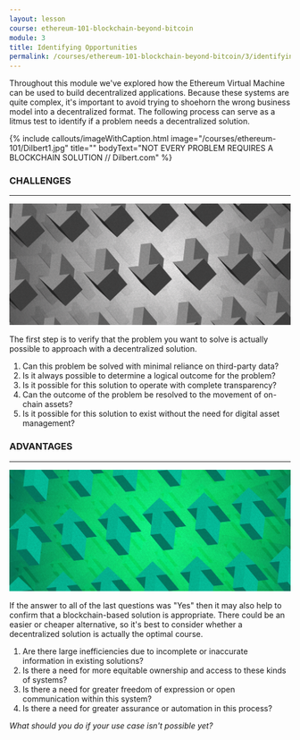 ```yaml
---
layout: lesson
course: ethereum-101-blockchain-beyond-bitcoin
module: 3
title: Identifying Opportunities
permalink: /courses/ethereum-101-blockchain-beyond-bitcoin/3/identifying-opportunities/
---
```

<span class="openingParagraph">
Throughout this module we've explored how the Ethereum Virtual Machine can be used to build decentralized applications. Because these systems are quite complex, it's important to avoid trying to shoehorn the wrong business model into a decentralized format. The following process can serve as a litmus test to identify if a problem needs a decentralized solution.</span>

{% include callouts/imageWithCaption.html
	image="/courses/ethereum-101/Dilbert1.jpg"
	title=""
	bodyText="NOT EVERY PROBLEM REQUIRES A BLOCKCHAIN SOLUTION // Dilbert.com"
%}

<h3>CHALLENGES</h3>

<hr />

<img src="/assets/img/courses/ethereum-101/Challenges_Advantages-01.png" />

<span style="font-weight: 400;">The first step is to verify that the problem you want to solve is actually possible to approach with a decentralized solution. </span>
<ol>
 	<li style="font-weight: 400;"><span style="font-weight: 400;">Can this problem be solved with minimal reliance on third-party data?</span></li>
 	<li style="font-weight: 400;"><span style="font-weight: 400;">Is it always possible to determine a logical outcome for the problem?</span></li>
 	<li style="font-weight: 400;"><span style="font-weight: 400;">Is it possible for this solution to operate with complete transparency?</span></li>
 	<li style="font-weight: 400;"><span style="font-weight: 400;">Can the outcome of the problem be resolved to the movement of on-chain assets?</span></li>
 	<li style="font-weight: 400;"><span style="font-weight: 400;">Is it possible for this solution to exist without the need for digital asset management?</span></li>
</ol>

<h3>ADVANTAGES</h3>

<hr />

<img src="/assets/img/courses/ethereum-101/Challenges_Advantages-02.png" />

<span style="font-weight: 400;">If the answer to all of the last questions was "Yes" then it may also help to confirm that a blockchain-based solution is appropriate. There could be an easier or cheaper alternative, so it's best to consider whether a decentralized solution is actually the optimal course.</span>
<ol>
 	<li style="font-weight: 400;"><span style="font-weight: 400;">Are there large inefficiencies due to incomplete or inaccurate information in existing solutions?</span></li>
 	<li style="font-weight: 400;"><span style="font-weight: 400;">Is there a need for more equitable ownership and access to these kinds of systems?</span></li>
 	<li style="font-weight: 400;"><span style="font-weight: 400;">Is there a need for greater freedom of expression or open communication within this system?</span></li>
 	<li style="font-weight: 400;"><span style="font-weight: 400;">Is there a need for greater assurance or automation in this process?</span></li>
</ol>

<i><span style="font-weight: 400;">What should you do if your use case isn't possible yet? </span></i>
